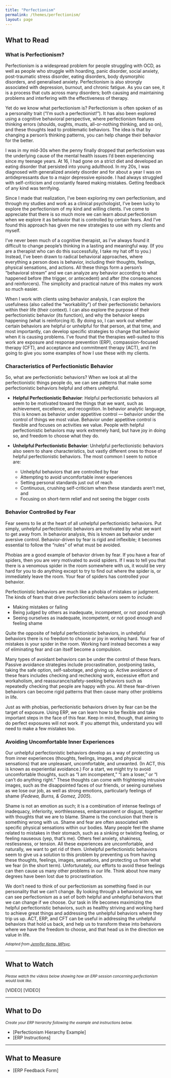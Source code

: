 ```yaml
---
title: "Perfectionism"
permalink: /themes/perfectionism/
layout: page
---
```

## What to Read
### What is Perfectionism?
Perfectionism is a widespread problem for people struggling with OCD, as well as people who struggle with hoarding, panic disorder, social anxiety, post-traumatic stress disorder, eating disorders, body dysmorphic disorders, and generalised anxiety. Perfectionism is also strongly associated with depression, burnout, and chronic fatigue. As you can see, it is a process that cuts across many disorders; both causing and maintaining problems and interfering with the effectiveness of therapy. 

Yet do we know what perfectionism is? Perfectionism is often spoken of as a personality trait (“I’m such a perfectionist!”). It has also been explored using a cognitive behavioral perspective, where perfectionism features thinking errors (shoulds, oughts, musts, all-or-nothing thinking, and so on), and these thoughts lead to problematic behaviors. The idea is that by changing a person’s thinking patterns, you can help change their behavior for the better. 

I was in my mid-30s when the penny finally dropped that perfectionism was the underlying cause of the mental health issues I’d been experiencing since my teenage years. At 16, I had gone on a strict diet and developed an eating disorder that persisted into young adulthood. In my 20s, I was diagnosed with generalized anxiety disorder and for about a year I was on antidepressants due to a major depressive episode. I had always struggled with self-criticism and constantly feared making mistakes. Getting feedback of any kind was terrifying. 

Since I made that realization, I’ve been exploring my own perfectionism, and through my studies and work as a clinical psychologist, I’ve been lucky to explore the perfectionism of my kind and willing clients. I’ve come to appreciate that there is so much more we can learn about perfectionism when we explore it as behavior that is controlled by certain fears. And I’ve found this approach has given me new strategies to use with my clients and myself.  

I’ve never been much of a cognitive therapist, as I’ve always found it difficult to change people’s thinking in a lasting and meaningful way. (If you are a therapist who can do this successfully, I take my hat off to you.) Instead, I’ve been drawn to radical behavioral approaches, where everything a person does is behavior, including their thoughts, feelings, physical sensations, and actions. All these things form a person’s “behavioral stream” and we can analyze any behavior according to what happened before (the trigger, or antecedent) and after (the consequences and reinforcers). The simplicity and practical nature of this makes my work so much easier. 

When I work with clients using behavior analysis, I can explore the usefulness (also called the “workability”) of their perfectionistic behaviors within their life (their context). I can also explore the purpose of their perfectionistic behavior (its function), and why the behavior keeps happening (what is reinforcing it). By doing so, I can work out whether certain behaviors are helpful or unhelpful for that person, at that time, and most importantly, can develop specific strategies to change that behavior when it is causing problems. I’ve found that the therapies well-suited to this work are exposure and response prevention (ERP), compassion-focused therapy (CFT), and acceptance and commitment therapy (ACT), and I’m going to give you some examples of how I use these with my clients.

### Characteristics of Perfectionistic Behavior
So, what are perfectionistic behaviors? When we look at all the perfectionistic things people do, we can see patterns that make some perfectionistic behaviors helpful and others unhelpful.  

- **Helpful Perfectionistic Behavior**: Helpful perfectionistic behaviors all seem to be motivated toward the things that we want, such as achievement, excellence, and recognition. In behavior analytic language, this is known as behavior under appetitive control — behavior under the control of things we most value. Behavior under appetitive control is flexible and focuses on activities we value. People with helpful perfectionistic behaviors may work extremely hard, but have joy in doing so, and freedom to choose what they do. 

- **Unhelpful Perfectionistic Behavior**: Unhelpful perfectionistic behaviors also seem to share characteristics, but vastly different ones to those of helpful perfectionistic behaviors. The most common I seem to notice are:
  - Unhelpful behaviors that are controlled by fear
  - Attempting to avoid uncomfortable inner experiences
  - Setting personal standards just out of reach
  - Continuous, crushing self-criticism when these standards aren’t met, and
  - Focusing on short-term relief and not seeing the bigger costs

### Behavior Controlled by Fear
Fear seems to lie at the heart of all unhelpful perfectionistic behaviors. Put simply, unhelpful perfectionistic behaviors are motivated by what we want to get away from. In behavior analysis, this is known as behavior under aversive control.  Behavior-driven by fear is rigid and inflexible; it becomes essential to follow the “rules” of what must be avoided.  

Phobias are a good example of behavior driven by fear. If you have a fear of spiders, then you are very motivated to avoid spiders. If I was to tell you that there is a venomous spider in the room somewhere with us, it would be very hard for you to do anything except to try to find out where the spider is, or immediately leave the room.  Your fear of spiders has controlled your behavior.

Perfectionistic behaviors are much like a phobia of mistakes or judgment. The kinds of fears that drive perfectionistic behaviors seem to include:
- Making mistakes or failing
- Being judged by others as inadequate, incompetent, or not good enough
- Seeing ourselves as inadequate, incompetent, or not good enough and feeling shame

Quite the opposite of helpful perfectionistic behaviors, in unhelpful behaviors there is no freedom to choose or joy in working hard. Your fear of mistakes is your spider in the room. Working hard instead becomes a way of eliminating fear and can itself become a compulsion.

Many types of avoidant behaviors can be under the control of these fears. Passive avoidance strategies include procrastination, postponing tasks, taking the safe option, self-sabotage, and giving up. Active avoidance of these fears includes checking and rechecking work, excessive effort and workaholism, and reassurance/safety-seeking behaviors such as repeatedly checking that people are happy with you. All these fear-driven behaviors can become rigid patterns that then cause many other problems in life.  

Just as with phobias, perfectionistic behaviors driven by fear can be the target of exposure. Using ERP, we can learn how to be flexible and take important steps in the face of this fear. Keep in mind, though, that aiming to do perfect exposures will not work. If you attempt this, understand you will need to make a few mistakes too.  

### Avoiding Uncomfortable Inner Experiences
Our unhelpful perfectionistic behaviors develop as a way of protecting us from inner experiences (thoughts, feelings, images, and physical sensations) that are unpleasant, uncomfortable, and unwanted. (In ACT, this is known as experiential avoidance.) For a start, we might try to avoid uncomfortable thoughts, such as “I am incompetent,” “I am a loser,” or “I can’t do anything right.” These thoughts can come with frightening intrusive images, such as the disappointed faces of our friends, or seeing ourselves as we lose our job, as well as strong emotions, particularly feelings of shame (*Fedewa, Burns, & Gomez, 2005*).

Shame is not an emotion as such; it is a combination of intense feelings of inadequacy, inferiority, worthlessness, embarrassment or disgust, together with thoughts that we are to blame. Shame is the conclusion that there is something wrong with us. Shame and fear are often associated with specific physical sensations within our bodies. Many people feel the shame related to mistakes in their stomach, such as a sinking or twisting feeling, or feeling nauseous (yep, that’s me). Others feel anxiety, shakiness, restlessness, or tension. All these experiences are uncomfortable, and naturally, we want to get rid of them. Unhelpful perfectionistic behaviors seem to give us a solution to this problem by preventing us from having these thoughts, feelings, images, sensations, and protecting us from what we fear (in the short term). Unfortunately, our efforts to avoid these feelings can then cause us many other problems in our life. Think about how many degrees have been lost due to procrastination. 

We don’t need to think of our perfectionism as something fixed in our personality that we can’t change. By looking through a behavioral lens, we can see perfectionism as a set of both helpful and unhelpful behaviors that we can change if we choose. Our task in life becomes maximizing the helpful perfectionistic behaviors, such as healthy striving and working hard to achieve great things and addressing the unhelpful behaviors where they trip us up. ACT, ERP, and CFT can be useful in addressing the unhelpful behaviors that hold us back, and help us to transform these into behaviors where we have the freedom to choose, and that head us in the direction we value in life.  

<sup>*Adapted from <ins>[Jennifer Kemp, MPsyc](https://iocdf.org/expert-opinions/understanding-unhelpful-perfectionism/)</ins>.*</sup>

- - - -

## What to Watch
<sup>*Please watch the videos below showing how an ERP session concerning perfectionism would look like.*</sup>

[VIDEO]  [VIDEO]

- - - -

## What to Do
<sup>*Create your ERP hierarchy following the example and instructions below.*</sup>

- [Perfectionism Hierarchy Example]
- [ERP Instructions]

- - - -

## What to Measure
- [ERP Feedback Form]
